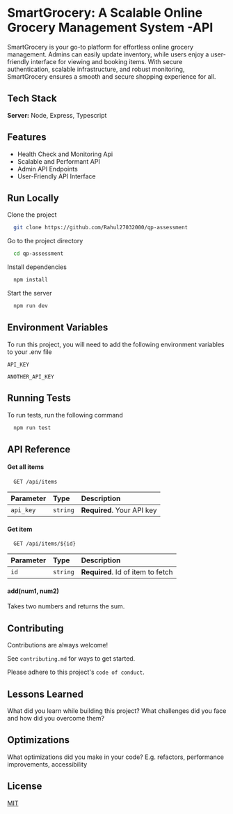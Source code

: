 # SmartGrocery: A Scalable Online Grocery Management System -API

SmartGrocery is your go-to platform for effortless online grocery management. Admins can easily update inventory, while users enjoy a user-friendly interface for viewing and booking items. With secure authentication, scalable infrastructure, and robust monitoring, SmartGrocery ensures a smooth and secure shopping experience for all.

## Tech Stack

**Server:** Node, Express, Typescript

## Features

- Health Check and Monitoring Api
- Scalable and Performant API
- Admin API Endpoints
- User-Friendly API Interface

## Run Locally

Clone the project

```bash
  git clone https://github.com/Rahul27032000/qp-assessment
```

Go to the project directory

```bash
  cd qp-assessment
```

Install dependencies

```bash
  npm install
```

Start the server

```bash
  npm run dev
```

## Environment Variables

To run this project, you will need to add the following environment variables to your .env file

`API_KEY`

`ANOTHER_API_KEY`

## Running Tests

To run tests, run the following command

```bash
  npm run test
```

## API Reference

#### Get all items

```http
  GET /api/items
```

| Parameter | Type     | Description                |
| :-------- | :------- | :------------------------- |
| `api_key` | `string` | **Required**. Your API key |

#### Get item

```http
  GET /api/items/${id}
```

| Parameter | Type     | Description                       |
| :-------- | :------- | :-------------------------------- |
| `id`      | `string` | **Required**. Id of item to fetch |

#### add(num1, num2)

Takes two numbers and returns the sum.

## Contributing

Contributions are always welcome!

See `contributing.md` for ways to get started.

Please adhere to this project's `code of conduct`.

## Lessons Learned

What did you learn while building this project? What challenges did you face and how did you overcome them?

## Optimizations

What optimizations did you make in your code? E.g. refactors, performance improvements, accessibility

## License

[MIT](https://choosealicense.com/licenses/mit/)
